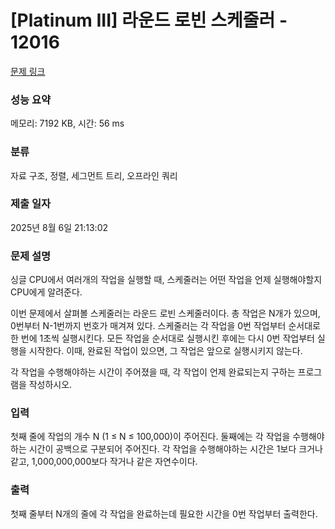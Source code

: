 # [Platinum III] 라운드 로빈 스케줄러 - 12016 

[문제 링크](https://www.acmicpc.net/problem/12016) 

### 성능 요약

메모리: 7192 KB, 시간: 56 ms

### 분류

자료 구조, 정렬, 세그먼트 트리, 오프라인 쿼리

### 제출 일자

2025년 8월 6일 21:13:02

### 문제 설명

<p>싱글 CPU에서 여러개의 작업을 실행할 때, 스케줄러는 어떤 작업을 언제 실행해야할지 CPU에게 알려준다.</p>

<p>이번 문제에서 살펴볼 스케줄러는 라운드 로빈 스케줄러이다. 총 작업은 N개가 있으며, 0번부터 N-1번까지 번호가 매겨져 있다. 스케줄러는 각 작업을 0번 작업부터 순서대로 한 번에 1초씩 실행시킨다. 모든 작업을 순서대로 실행시킨 후에는 다시 0번 작업부터 실행을 시작한다. 이때, 완료된 작업이 있으면, 그 작업은 앞으로 실행시키지 않는다.</p>

<p>각 작업을 수행해야하는 시간이 주어졌을 때, 각 작업이 언제 완료되는지 구하는 프로그램을 작성하시오.</p>

### 입력 

 <p>첫째 줄에 작업의 개수 N (1 ≤ N ≤ 100,000)이 주어진다. 둘째에는 각 작업을 수행해야하는 시간이 공백으로 구분되어 주어진다. 각 작업을 수행해야하는 시간은 1보다 크거나 같고, 1,000,000,000보다 작거나 같은 자연수이다.</p>

### 출력 

 <p>첫째 줄부터 N개의 줄에 각 작업을 완료하는데 필요한 시간을 0번 작업부터 출력한다.</p>


